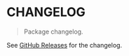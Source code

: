 # CHANGELOG

> Package changelog.

See [GitHub Releases](https://github.com/stdlib-js/stats-iter-cusum/releases) for the changelog.